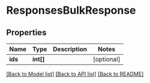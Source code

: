 # ResponsesBulkResponse

## Properties
Name | Type | Description | Notes
------------ | ------------- | ------------- | -------------
**ids** | **int[]** |  | [optional] 

[[Back to Model list]](../README.md#documentation-for-models) [[Back to API list]](../README.md#documentation-for-api-endpoints) [[Back to README]](../README.md)


